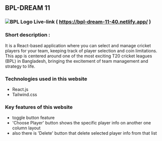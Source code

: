 ## BPL-DREAM 11 
### ![BPL Logo](https://i.ibb.co.com/qxNQc6K/logo-LQla-mp-P.png) Live-link ( https://bpl-dream-11-40.netlify.app/ )

### Short description :
 It is a React-based application where you can select and manage cricket players for your team, keeping track of player selection and coin limitations. This app is centered around one of the most exciting T20 cricket leagues (BPL) in Bangladesh, bringing the excitement of team management and strategy to life.

 ### Technologies used in this website
 - React.js
 - Tailwind.css

 ### Key features of this website
 - toggle button feature
 - 'Choose Player' button shows the specific player info on another one column layout
 - also there is 'Delete' button that delete selected player info from that list





